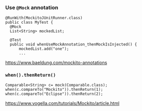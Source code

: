 ### Use `@Mock` annotation

```
@RunWith(MockitoJUnitRunner.class)
public class MyTest {
  @Mock
  List<String> mockedList;

  @Test
  public void whenUseMockAnnotation_thenMockIsInjected() {
      mockedList.add("one");
      ...
```

https://www.baeldung.com/mockito-annotations


### `when().thenReturn()`

```
Comparable<String> c= mock(Comparable.class);
when(c.compareTo("Mockito")).thenReturn(1);
when(c.compareTo("Eclipse")).thenReturn(2);
```

https://www.vogella.com/tutorials/Mockito/article.html